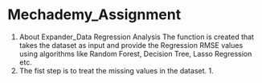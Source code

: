 # Mechademy_Assignment

1. About Expander_Data Regression Analysis
  The function is created that takes the dataset as input and provide the Regression RMSE values using algorithms like Random Forest, 
  Decision Tree, Lasso Regression etc.
  1. The fist step is to treat the missing values in the dataset.
     1.   
  
